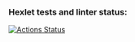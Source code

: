 ### Hexlet tests and linter status:
[![Actions Status](https://github.com/Cher-Cash/python-project-49/workflows/hexlet-check/badge.svg)](https://github.com/Cher-Cash/python-project-49/actions)